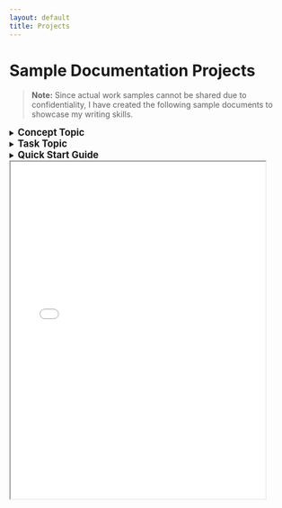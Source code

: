 ```yaml
---
layout: default
title: Projects
---
```

# Sample Documentation Projects

> **Note:** Since actual work samples cannot be shared due to confidentiality, I have created the following sample documents to showcase my writing skills.

<details>
<summary><span style="font-size: 1.2em; font-weight: bold;">Concept Topic</span></summary>

<p>This section describes a sample concept topic created to demonstrate my understanding of technical documentation practices.</p>

<h3>Overview of Chat in Microsoft Teams</h3>

<p> Chat enables you to communicate with other users through text messages. You can chat privately or in a group. The Chat feature enables you to share files, such as images, videos, and attachments. This feature enables you to format text, insert tables, use bullets, and more before sending a message to enhance readability. You have options to share your emotions using emojis, stickers, and GIFs. With these features, Chat enhances communication and collaboration.</p>

  <p><strong>Key Features</strong></p>
  <ul>
    <li><b>Private chat:</b> Enables two users to exchange messages.</li>
    <li><b>Group chat:</b> Enables more users to exchange messages as a group.</li>
    <li><b>File sharing:</b> Allows you to share images, videos, files, and audio.</li>
    <li><b>Forward:</b> Lets you forward a message to another user or a group.</li>
    <li><b>Formatting:</b> Enables you to format your text style before sending a message.</li>
    <li><b>Emojis:</b> Helps you to share your thoughts using reactions.</li>
  </ul>

  <p><strong>Benefits</strong></p>
  <ul>
    <li><b>Instant Messaging:</b> Send real-time messages to individuals or groups for quick communication.</li>
    <li><b>Access Previous Messages:</b> Search and reference past conversations to retain context and information.</li>
    <li><b>Better Collaboration:</b> Communicate efficiently with team members, enhancing collaboration across the organization.</li>
    <li><b>Share Media and Files:</b> Easily exchange images, documents, and other files to support ongoing discussions.</li>
  </ul>
</details>

<details>
  <summary><span style="font-size: 1.2em; font-weight: bold;">Task Topic</span></summary>
  <p>This section describes a sample task topic created to demonstrate my understanding of technical documentation practices.</p>

  #### Overview of Chat in Microsoft Teams
  Sign in to MS Teams and share an attachment with a contact. You can share attachments, such as Word documents, spreadsheets, presentations, PDFs, and media files. 
  
  **Prerequisites**
  - Access to MS Teams
  - Name of the contact
  
  To share,

  1. On your Desktop/Laptop, sign in to MS Teams.
  2. On **Chat**, perform one of the following options:
        - Using New Chat  
          a) On the top pane, select the New chat icon.  
          b) In the search box, enter and select the contact’s name.
        - Using Search  
          a) On the top pane, select the New chat icon.  
          b) In the search box, enter and select the contact’s name.
        - Using Contacts  
          On the left pane, go to Contacts and select the desired person.
          
          **Note:** If you have already chatted with a contact, you can select them from Recent.
          
        Your Chat window with the selected contact opens.
   3. On the bottom pane, perform the following steps:  
   a) In the text box, select the Attach files icon.  
   b) Perform one of the following options:
        - Drag and drop the desired file into the text box.
        - Select Upload from this device and select the desired file from your device.
        - Select Attach cloud files and select the desired file from OneDrive.
  
       C)  Select the Send icon.  

       Your attachment is shared to the contact.

</details>

<details>
  <summary><span style="font-size: 1.2em; font-weight: bold;">Quick Start Guide</span></summary>
  <p>This guide helps new users quickly get started with the product or feature, providing clear setup instructions and examples.</p>
</details>

<iframe src="documents/Quick%20Start%20Guide.pdf" width="90%" height="600px">
    This browser does not support PDFs. Please download the PDF to view it:
    <a href="documents/Quick%20Start%20Guide.pdf">Download PDF</a>.
</iframe>
